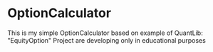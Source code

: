 # OptionCalculator

This is my simple OptionCalculator based on example of QuantLib: "EquityOption"
Project are developing only in educational purposes
